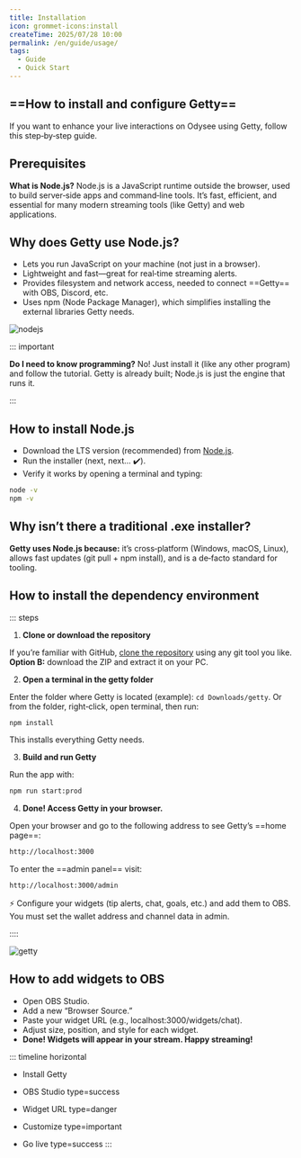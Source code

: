 ```yaml
---
title: Installation
icon: grommet-icons:install
createTime: 2025/07/28 10:00
permalink: /en/guide/usage/
tags:
  - Guide
  - Quick Start
---
```


## ==How to install and configure Getty==

If you want to enhance your live interactions on Odysee using Getty, follow this step‑by‑step guide.

## Prerequisites

**What is Node.js?** Node.js is a JavaScript runtime outside the browser, used to build server‑side apps and command‑line tools. It’s fast, efficient, and essential for many modern streaming tools (like Getty) and web applications.

## Why does Getty use Node.js?

- Lets you run JavaScript on your machine (not just in a browser).
- Lightweight and fast—great for real‑time streaming alerts.
- Provides filesystem and network access, needed to connect ==Getty== with OBS, Discord, etc.
- Uses npm (Node Package Manager), which simplifies installing the external libraries Getty needs.

![nodejs](https://thumbs.odycdn.com/ef506c21c0db1d42e9abd7a8180e98eb.webp)

::: important

**Do I need to know programming?** No! Just install it (like any other program) and follow the tutorial. Getty is already built; Node.js is just the engine that runs it.

:::

## How to install Node.js

- Download the LTS version (recommended) from [Node.js](https://nodejs.org/).
- Run the installer (next, next... ✔️).
- Verify it works by opening a terminal and typing:

```sh
node -v
npm -v
```

## Why isn’t there a traditional .exe installer?

**Getty uses Node.js because:** it’s cross‑platform (Windows, macOS, Linux), allows fast updates (git pull + npm install), and is a de‑facto standard for tooling.

## How to install the dependency environment

::: steps

1. **Clone or download the repository**

If you’re familiar with GitHub, [clone the repository](https://github.com/es-socrates/getty) using any git tool you like. **Option B:** download the ZIP and extract it on your PC.

2. **Open a terminal in the getty folder**

Enter the folder where Getty is located (example): `cd Downloads/getty`. Or from the folder, right‑click, open terminal, then run:

```sh
npm install
```

This installs everything Getty needs.

3. **Build and run Getty**

Run the app with:

```sh
npm run start:prod
```

4. **Done! Access Getty in your browser.**

Open your browser and go to the following address to see Getty’s ==home page==:

```sh
http://localhost:3000
```

To enter the ==admin panel== visit:

```sh
http://localhost:3000/admin
```

⚡ Configure your widgets (tip alerts, chat, goals, etc.) and add them to OBS. You must set the wallet address and channel data in admin.

::::

![getty](https://thumbs.odycdn.com/8812c1f415b7e9693ee5f5e63f9f3ca6.webp)

## How to add widgets to OBS

- Open OBS Studio.
- Add a new “Browser Source.”
- Paste your widget URL (e.g., localhost:3000/widgets/chat).
- Adjust size, position, and style for each widget.
- **Done! Widgets will appear in your stream. Happy streaming!**

::: timeline horizontal

- Install Getty

- OBS Studio
  type=success

- Widget URL
  type=danger

- Customize
  type=important

- Go live
  type=success
  :::
